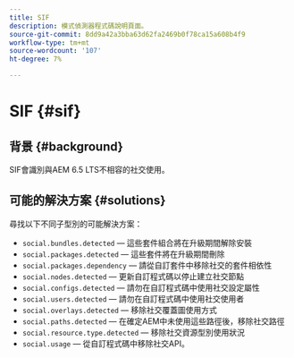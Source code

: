 ```yaml
---
title: SIF
description: 模式偵測器程式碼說明頁面。
source-git-commit: 8dd9a42a3bba63d62fa2469b0f78ca15a608b4f9
workflow-type: tm+mt
source-wordcount: '107'
ht-degree: 7%

---
```


# SIF {#sif}

## 背景 {#background}

SIF會識別與AEM 6.5 LTS不相容的社交使用。

<!-- Alexandru: drafting for now ## Possible implications and risks {#implications-and-risks} -->

## 可能的解決方案 {#solutions}

尋找以下不同子型別的可能解決方案：

* `social.bundles.detected` — 這些套件組合將在升級期間解除安裝
* `social.packages.detected` — 這些套件將在升級期間刪除
* `social.packages.dependency` — 請從自訂套件中移除社交的套件相依性
* `social.nodes.detected` — 更新自訂程式碼以停止建立社交節點
* `social.configs.detected` — 請勿在自訂程式碼中使用社交設定屬性
* `social.users.detected` — 請勿在自訂程式碼中使用社交使用者
* `social.overlays.detected` — 移除社交覆蓋圖使用方式
* `social.paths.detected` — 在確定AEM中未使用這些路徑後，移除社交路徑
* `social.resource.type.detected` — 移除社交資源型別使用狀況
* `social.usage` — 從自訂程式碼中移除社交API。